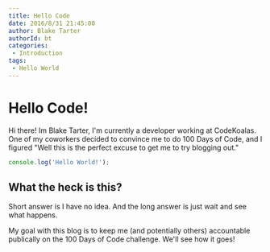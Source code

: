 ```yaml
---
title: Hello Code
date: 2016/8/31 21:45:00
author: Blake Tarter
authorId: bt
categories:
 - Introduction
tags:
 - Hello World
---
```


# Hello Code!

Hi there! Im Blake Tarter, I'm currently a developer working at CodeKoalas. One of my coworkers decided to convince me to do 100 Days of Code, and I figured "Well this is the perfect excuse to get me to try blogging out."

```javascript
console.log('Hello World!');
```

## What the heck is this?

Short answer is I have no idea. And the long answer is just wait and see what happens.

My goal with this blog is to keep me (and potentially others) accountable publically on the 100 Days of Code challenge. We'll see how it goes!
